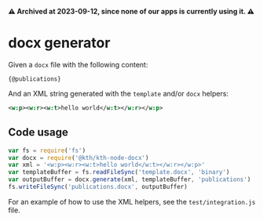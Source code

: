__⚠️ Archived at 2023-09-12, since none of our apps is currently using it. ⚠️__

# docx generator

Given a `docx` file with the following content:

```
{@publications}
```

And an XML string generated with the `template` and/or `docx` helpers:

```xml
<w:p><w:r><w:t>hello world</w:t></w:r></w:p>
```

## Code usage

```javascript
var fs = require('fs')
var docx = require('@kth/kth-node-docx')
var xml = '<w:p><w:r><w:t>hello world</w:t></w:r></w:p>'
var templateBuffer = fs.readFileSync('template.docx', 'binary')
var outputBuffer = docx.generate(xml, templateBuffer, 'publications')
fs.writeFileSync('publications.docx', outputBuffer)
```

For an example of how to use the XML helpers, see the
`test/integration.js` file.
